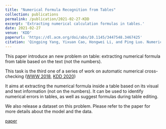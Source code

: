 ```yaml
---
title: "Numerical Formula Recognition from Tables"
collection: publications
permalink: /publication/2021-02-27-KDD
excerpt: 'Extracting numerical calculation formulas in tables.'
date: 2021-02-27
venue: 'KDD'
paperurl: 'https://dl.acm.org/doi/abs/10.1145/3447548.3467425'
citation: 'Qingping Yang, Yixuan Cao, Hongwei Li, and Ping Luo. Numerical Formula Recognition from Tables. In KDD, 2021.'
---
```

This paper introduce an new problem on table: extracting numerical formula from table based on the text (not the numbers).

This task is the third one of a series of work on automatic numerical cross-checking ([WWW 2018](https://yixuancao.github.io/publication/2018-05-15-WWW-formula-extraction), [KDD 2020](https://yixuancao.github.io/publication/publication/2021-02-27-KDD))

It aims at extracting the numerical formula inside a table based on its visual and text information (not on the numbers). It can be used to identify numerical errors in tables, as well as suggest formulas during table editing.  

We also release a dataset on this problem. Please refer to the paper for more details about the model and the data.

[paper](https://dl.acm.org/doi/abs/10.1145/3447548.3467425)